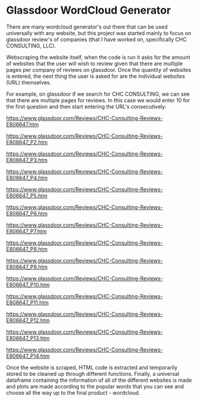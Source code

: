 # Glassdoor WordCloud Generator
There are many wordcloud generator's out there that can be used universally with any website, but this project was started mainly to focus on glassdoor review's of companies (that I have worked on, specifically CHC CONSULTING, LLC). 

Webscraping the website itself, when the code is run it asks for the amount of websites that the user will wish to review given that there are multiple pages per company of reviews on glassdoor. Once the quantity of websites is entered, the next thing the user is asked for are the individual websites (URL) themselves. 

For example, on glassdoor if we search for CHC CONSULTING, we can see that there are multiple pages for reviews. 
In this case we would enter 10 for the first question and then start entering the URL's consecutively: 

https://www.glassdoor.com/Reviews/CHC-Consulting-Reviews-E806647.htm

https://www.glassdoor.com/Reviews/CHC-Consulting-Reviews-E806647_P2.htm

https://www.glassdoor.com/Reviews/CHC-Consulting-Reviews-E806647_P3.htm

https://www.glassdoor.com/Reviews/CHC-Consulting-Reviews-E806647_P4.htm

https://www.glassdoor.com/Reviews/CHC-Consulting-Reviews-E806647_P5.htm

https://www.glassdoor.com/Reviews/CHC-Consulting-Reviews-E806647_P6.htm

https://www.glassdoor.com/Reviews/CHC-Consulting-Reviews-E806647_P7.htm

https://www.glassdoor.com/Reviews/CHC-Consulting-Reviews-E806647_P8.htm

https://www.glassdoor.com/Reviews/CHC-Consulting-Reviews-E806647_P9.htm

https://www.glassdoor.com/Reviews/CHC-Consulting-Reviews-E806647_P10.htm

https://www.glassdoor.com/Reviews/CHC-Consulting-Reviews-E806647_P11.htm

https://www.glassdoor.com/Reviews/CHC-Consulting-Reviews-E806647_P12.htm

https://www.glassdoor.com/Reviews/CHC-Consulting-Reviews-E806647_P13.htm

https://www.glassdoor.com/Reviews/CHC-Consulting-Reviews-E806647_P14.htm

Once the website is scraped, HTML code is extracted and temporarily stored to be cleaned up through different functions.
Finally, a universal dataframe containing the information of all of the different websites is made and plots are made according to the popular words that you can see and choose all the way up to the final product - wordcloud.


